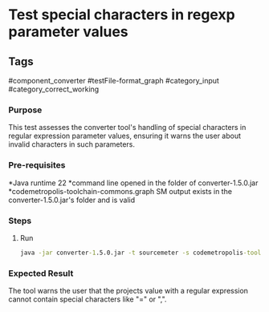 # Test special characters in regexp parameter values

## Tags
#component_converter #testFile-format_graph #category_input #category_correct_working

### Purpose
This test assesses the converter tool's handling of special characters in regular expression parameter values, ensuring it warns the user about invalid characters in such parameters.

### Pre-requisites

*Java runtime 22
*command line opened in the folder of converter-1.5.0.jar
*codemetropolis-toolchain-commons.graph SM output exists in the converter-1.5.0.jar's folder and is valid	

### Steps

1. Run
	```cmd 
	java -jar converter-1.5.0.jar -t sourcemeter -s codemetropolis-toolchain-commons.graph -p projects=^a.*=, 
	```

### Expected Result
The tool warns the user that the projects value with a regular expression cannot contain special characters like "=" or ",".

